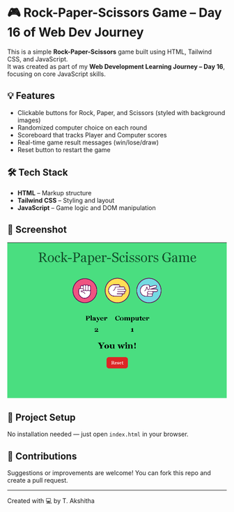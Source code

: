 # 🎮 Rock-Paper-Scissors Game – Day 16 of Web Dev Journey

This is a simple **Rock-Paper-Scissors** game built using HTML, Tailwind CSS, and JavaScript.  
It was created as part of my **Web Development Learning Journey – Day 16**, focusing on core JavaScript skills.

## 💡 Features
- Clickable buttons for Rock, Paper, and Scissors (styled with background images)
- Randomized computer choice on each round
- Scoreboard that tracks Player and Computer scores
- Real-time game result messages (win/lose/draw)
- Reset button to restart the game

## 🛠️ Tech Stack
- **HTML** – Markup structure
- **Tailwind CSS** – Styling and layout
- **JavaScript** – Game logic and DOM manipulation

## 📸 Screenshot
![Countdown App Screenshot](day16.png)


## 📁 Project Setup
No installation needed — just open `index.html` in your browser.

## 🤝 Contributions
Suggestions or improvements are welcome! You can fork this repo and create a pull request.

---

Created with 💻 by T. Akshitha

